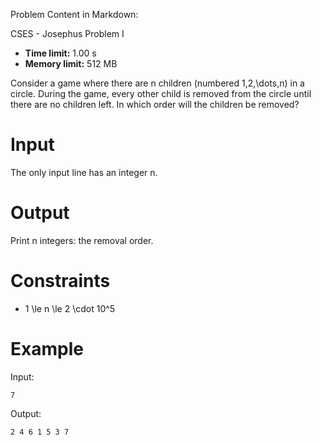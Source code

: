 Problem Content in Markdown:


CSES \- Josephus Problem I




* **Time limit:** 1\.00 s
* **Memory limit:** 512 MB




Consider a game where there are n children (numbered 1,2,\\dots,n) in a circle. During the game, every other child is removed from the circle until there are no children left. In which order will the children be removed?


Input
=====


The only input line has an integer n.


Output
======


Print n integers: the removal order.


Constraints
===========


* 1 \\le n \\le 2 \\cdot 10^5


Example
=======


Input:



```
7

```

Output:



```
2 4 6 1 5 3 7

```
 
